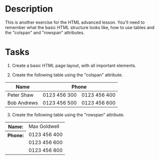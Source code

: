 # Description

This is another exercise for the HTML advanced lesson. You'll need to remember what the basic HTML structure looks like, how to use tables and the "colspan" and "rowspan" attributes.

# Tasks

1. Create a basic HTML page layout, with all important elements.

2. Create the following table using the "colspan" attribute.

<table>
    <thead>
        <tr>
            <th>Name</th>
            <th colspan="2">Phone</th>
        </tr>
    </thead>
    <tbody>
        <tr>
            <td>Peter Shaw</td>
            <td>0123 456 300</td>
            <td>0123 456 400</td>
        </tr>
        <tr>
            <td>Bob Andrews</td>
            <td>0123 456 500</td>
            <td>0123 456 600</td>
        </tr>
    </tbody>
</table>

3. Create the following table using the "rowspan" attribute.

<table>
    <tr>
        <th>Name:</th>
        <td>Max Goldwell</td>
    </tr>
    <tr>
        <th rowspan="3" valign="top">Phone:</th>
        <td>0123 456 400</td>
    </tr>
    <tr>
        <td>0123 456 600</td>
    </tr>
    <tr>
        <td>0123 456 800</td>
    </tr>
</table>
